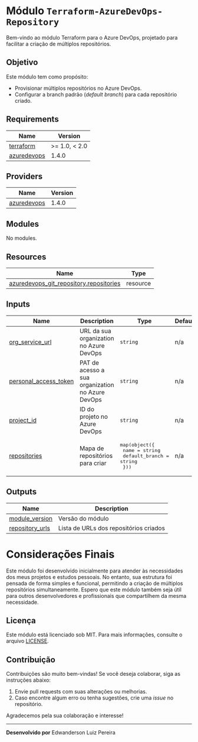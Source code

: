 <!-- BEGIN_TF_DOCS -->
# Módulo `Terraform-AzureDevOps-Repository`

Bem-vindo ao módulo Terraform para o Azure DevOps, projetado para facilitar a criação de múltiplos repositórios.

## Objetivo

Este módulo tem como propósito:
- Provisionar múltiplos repositórios no Azure DevOps.
- Configurar a branch padrão (*default branch*) para cada repositório criado.

## Requirements

| Name | Version |
|------|---------|
| <a name="requirement_terraform"></a> [terraform](#requirement\_terraform) | >= 1.0, < 2.0 |
| <a name="requirement_azuredevops"></a> [azuredevops](#requirement\_azuredevops) | 1.4.0 |

## Providers

| Name | Version |
|------|---------|
| <a name="provider_azuredevops"></a> [azuredevops](#provider\_azuredevops) | 1.4.0 |

## Modules

No modules.

## Resources

| Name | Type |
|------|------|
| [azuredevops_git_repository.repositories](https://registry.terraform.io/providers/microsoft/azuredevops/1.4.0/docs/resources/git_repository) | resource |

## Inputs

| Name | Description | Type | Default | Required |
|------|-------------|------|---------|:--------:|
| <a name="input_org_service_url"></a> [org\_service\_url](#input\_org\_service\_url) | URL da sua organization no Azure DevOps | `string` | n/a | yes |
| <a name="input_personal_access_token"></a> [personal\_access\_token](#input\_personal\_access\_token) | PAT de acesso a sua organization no Azure DevOps | `string` | n/a | yes |
| <a name="input_project_id"></a> [project\_id](#input\_project\_id) | ID do projeto no Azure DevOps | `string` | n/a | yes |
| <a name="input_repositories"></a> [repositories](#input\_repositories) | Mapa de repositórios para criar | <pre>map(object({<br/>    name           = string<br/>    default_branch = string<br/>  }))</pre> | n/a | yes |

## Outputs

| Name | Description |
|------|-------------|
| <a name="output_module_version"></a> [module\_version](#output\_module\_version) | Versão do módulo |
| <a name="output_repository_urls"></a> [repository\_urls](#output\_repository\_urls) | Lista de URLs dos repositórios criados |

# Considerações Finais

Este módulo foi desenvolvido inicialmente para atender às necessidades dos meus projetos e estudos pessoais. No entanto, sua estrutura foi pensada de forma simples e funcional, permitindo a criação de múltiplos repositórios simultaneamente. Espero que este módulo também seja útil para outros desenvolvedores e profissionais que compartilhem da mesma necessidade.

## Licença

Este módulo está licenciado sob MIT. Para mais informações, consulte o arquivo [LICENSE](./LICENSE).

## Contribuição

Contribuições são muito bem-vindas! Se você deseja colaborar, siga as instruções abaixo:

1. Envie pull requests com suas alterações ou melhorias.
2. Caso encontre algum erro ou tenha sugestões, crie uma *issue* no repositório.

Agradecemos pela sua colaboração e interesse!

---

**Desenvolvido por**
Edwanderson Luiz Pereira
<!-- END_TF_DOCS -->